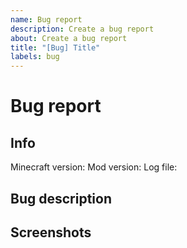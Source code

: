 ```yaml
---
name: Bug report
description: Create a bug report
about: Create a bug report
title: "[Bug] Title"
labels: bug
---
```


# Bug report

## Info
<!-- Fill the information -->
Minecraft version: 
Mod version: 
Log file: 

## Bug description
<!-- A clear description of what the bug is. -->


## Screenshots
<!-- You can add some screenshots if you want -->
